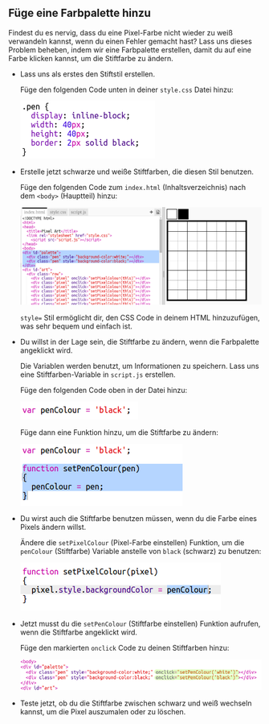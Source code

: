 ## Füge eine Farbpalette hinzu

Findest du es nervig, dass du eine Pixel-Farbe nicht wieder zu weiß verwandeln kannst, wenn du einen Fehler gemacht hast? Lass uns dieses Problem beheben, indem wir eine Farbpalette erstellen, damit du auf eine Farbe klicken kannst, um die Stiftfarbe zu ändern. 

+ Lass uns als erstes den Stiftstil erstellen. 

	Füge den folgenden Code unten in deiner `style.css` Datei hinzu:

	![screenshot](images/pixel-art-pen.png)

+ Erstelle jetzt schwarze und weiße Stiftfarben, die diesen Stil benutzen. 

	Füge den folgenden Code zum `index.html` (Inhaltsverzeichnis) nach dem `<body>` (Hauptteil) hinzu:

	![screenshot](images/pixel-art-palette.png)

	`style=` Stil ermöglicht dir, den CSS Code in deinem HTML hinzuzufügen, was sehr bequem und einfach ist. 

+ Du willst in der Lage sein, die Stiftfarbe zu ändern, wenn die Farbpalette angeklickt wird. 

	Die Variablen werden benutzt, um Informationen zu speichern. Lass uns eine Stiftfarben-Variable in `script.js` erstellen.

	Füge den folgenden Code oben in der Datei hinzu:

	![screenshot](images/pixel-art-pencolour.png)

	Füge dann eine Funktion hinzu, um die Stiftfarbe zu ändern:

	![screenshot](images/pixel-art-set-pen.png)

+ Du wirst auch die Stiftfarbe benutzen müssen, wenn du die Farbe eines Pixels ändern willst. 

	Ändere die `setPixelColour` (Pixel-Farbe einstellen) Funktion, um die `penColour` (Stiftfarbe) Variable anstelle von `black` (schwarz) zu benutzen:

	 ![screenshot](images/pixel-art-use-pen.png)

+ Jetzt musst du die `setPenColour` (Stiftfarbe einstellen) Funktion aufrufen, wenn die Stiftfarbe angeklickt wird. 

	Füge den markierten `onclick` Code zu deinen Stiftfarben hinzu:

	![screenshot](images/pixel-art-palette-onclick.png)

+ Teste jetzt, ob du die Stiftfarbe zwischen schwarz und weiß wechseln kannst, um die Pixel auszumalen oder zu löschen.
